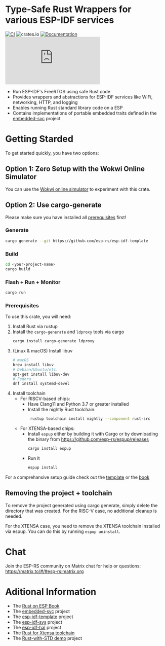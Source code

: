 # Type-Safe Rust Wrappers for various ESP-IDF services

[![CI](https://github.com/esp-rs/esp-idf-svc/actions/workflows/ci.yml/badge.svg)](https://github.com/esp-rs/esp-idf-svc/actions/workflows/ci.yml)
![crates.io](https://img.shields.io/crates/v/esp-idf-svc.svg)
[![Documentation](https://img.shields.io/badge/docs-esp--rs-brightgreen)](https://esp-rs.github.io/esp-idf-svc/esp_idf_svc/index.html)
[![Matrix](https://img.shields.io/matrix/esp-rs:matrix.org?label=join%20matrix&color=BEC5C9&logo=matrix)](https://matrix.to/#/#esp-rs:matrix.org)


- Run ESP-IDF's FreeRTOS using safe Rust code
- Provides wrappers and abstractions for ESP-IDF services like WiFi, networking, HTTP, and logging
- Enables running Rust standard library code on a ESP
- Contains implementations of portable embedded traits defined in the [embedded-svc](https://github.com/ivmarkov/embedded-svc) project

# Getting Starded

To get started quickly, you have two options:

## Option 1: Zero Setup with the Wokwi Online Simulator

You can use the [Wokwi online simulator](https://wokwi.com/projects/332188235906155092) to experiment with this crate.

## Option 2: Use cargo-generate
Please make sure you have installed all [prerequisites](https://github.com/esp-rs/esp-idf-svc#prerequisites) first!
### Generate
```bash
cargo generate --git https://github.com/esp-rs/esp-idf-template
```
### Build
```bash 
cd <your-project-name>
cargo build
```
### Flash + Run + Monitor
```bash
cargo run
```

### Prerequisites

To use this crate, you will need:

1. Install Rust via rustup
2. Install the `cargo-generate` and `ldproxy` tools via cargo
    ```bash
    cargo install cargo-generate ldproxy
    ```
3. (Linux & macOS) Install libuv
    ```bash
    # macOS
    brew install libuv
    # Debian/Ubuntu/etc.
    apt-get install libuv-dev
    # Fedora
    dnf install systemd-devel
    ```
4. Install toolchain
    *  For RISCV-based chips:
        - Have Clang11 and Python 3.7 or greater installed
        - Install the nightly Rust toolchain:
            ```bash
             rustup toolchain install nightly --component rust-src
             ```
    * For XTENSA-based chips:
        - Install `espup` either by building it with Cargo or by downloading the binary from https://github.com/esp-rs/espup/releases
            ```bash
            cargo install espup
            ```
       - Run it
            ```bash
            espup install
            ```

For a comprehansive setup guide check out the [template](https://github.com/esp-rs/esp-idf-template#prerequisites) or the [book](https://esp-rs.github.io/book/)

## Removing the project + toolchain
To remove the project generated using cargo generate, simply delete the directory that was created. For the RISC-V case, no additional cleanup is needed.

For the XTENSA case, you need to remove the XTENSA toolchain installed via espup. You can do this by running `espup uninstall`.

# Chat
Join the ESP-RS community on Matrix chat for help or questions: https://matrix.to/#/#esp-rs:matrix.org
# Aditional Information

* The [Rust on ESP Book](https://esp-rs.github.io/book/)
* The [embedded-svc](https://github.com/esp-rs/embedded-svc) project
* The [esp-idf-template](https://github.com/esp-rs/esp-idf-template) project
* The [esp-idf-sys](https://github.com/esp-rs/esp-idf-sys) project
* The [esp-idf-hal](https://github.com/esp-rs/esp-idf-hal) project
* The [Rust for Xtensa toolchain](https://github.com/esp-rs/rust-build)
* The [Rust-with-STD demo](https://github.com/ivmarkov/rust-esp32-std-demo) project
